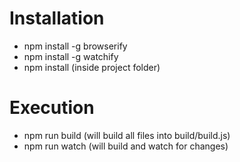 # Installation

- npm install -g browserify
- npm install -g watchify
- npm install (inside project folder)

# Execution

- npm run build (will build all files into build/build.js)
- npm run watch (will build and watch for changes)
